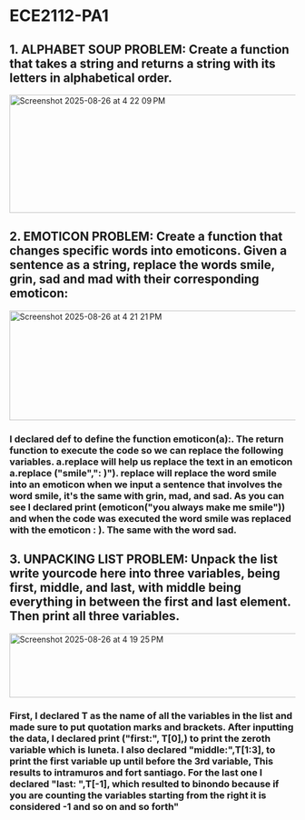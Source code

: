 # ECE2112-PA1
## 1. ALPHABET SOUP PROBLEM: Create a function that takes a string and returns a string with its letters in alphabetical order.
<img width="1185" height="208" alt="Screenshot 2025-08-26 at 4 22 09 PM" src="https://github.com/user-attachments/assets/97e78121-98da-484d-bfc5-acfc6776b20d" />

## 2. EMOTICON PROBLEM: Create a function that changes specific words into emoticons. Given a sentence as a string, replace the words smile, grin, sad and mad with their corresponding emoticon:
<img width="1192" height="193" alt="Screenshot 2025-08-26 at 4 21 21 PM" src="https://github.com/user-attachments/assets/ef922895-8a28-4361-90fe-2c5b6da9d055" />

### I declared def to define the function emoticon(a):. The return function to execute the code so we can replace the following variables. a.replace will help us replace the text in an emoticon a.replace ("smile",": )"). replace will replace the word smile into an emoticon when we input a sentence that involves the word smile, it's the same with grin, mad, and sad. As you can see I declared print (emoticon("you always make me smile")) and when the code was executed the word smile was replaced with the emoticon : ). The same with the word sad.

## 3. UNPACKING LIST PROBLEM: Unpack the list write yourcode here into three variables, being first, middle, and last, with middle being everything in between the first and last element. Then print all three variables. 
<img width="1197" height="113" alt="Screenshot 2025-08-26 at 4 19 25 PM" src="https://github.com/user-attachments/assets/2d9c328c-67ef-44ef-8cb6-7f52879a72b3" />

### First, I declared T as the name of all the variables in the list and made sure to put quotation marks and brackets. After inputting the data, I declared print ("first:", T[0],) to print the zeroth variable which is luneta. I also declared "middle:",T[1:3], to print the first variable up until before the 3rd variable, This results to  intramuros and fort santiago. For the last one I declared "last: ",T[-1], which resulted to binondo because if you are counting the variables starting from the right it is considered -1 and so on and so forth"
